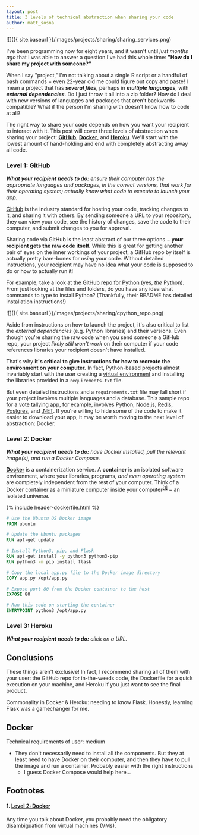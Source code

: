```yaml
---
layout: post
title: 3 levels of technical abstraction when sharing your code
author: matt_sosna
---
```


![]({{ site.baseurl }}/images/projects/sharing/sharing_services.png)

I've been programming now for eight years, and it wasn't until *just months ago* that I was able to answer a question I've had this whole time: **"How do I share my project with someone?"**

When I say "project," I'm not talking about a single R script or a handful of bash commands $-$ even 22-year old me could figure out copy and paste! I mean a project that has _**several files**_, perhaps in _**multiple languages**_, with _**external dependencies**_. Do I just throw it all into a zip folder? How do I deal with new versions of languages and packages that aren't backwards-compatible? What if the person I'm sharing with doesn't know how to code at all?

The right way to share your code depends on how you want your recipient to interact with it. This post will cover three levels of abstraction when sharing your project: [**GitHub**](https://guides.github.com/introduction/flow/), [**Docker**](https://docs.docker.com/get-started/overview/), and [**Heroku**](https://www.heroku.com/what). We'll start with the lowest amount of hand-holding and end with completely abstracting away all code.

### Level 1: GitHub
_**What your recipient needs to do:** ensure their computer has the appropriate languages and packages, in the correct versions, that work for their operating system; actually know what code to execute to launch your app._

[GitHub](https://guides.github.com/activities/hello-world/) is the industry standard for hosting your code, tracking changes to it, and sharing it with others. By sending someone a URL to your repository, they can view your code, see the history of changes, save the code to their computer, and submit changes to you for approval.

Sharing code via GitHub is the least abstract of our three options $-$ **your recipient gets the raw code itself.** While this is great for getting another pair of eyes on the inner workings of your project, a GitHub repo by itself is actually pretty bare-bones for *using* your code. Without detailed instructions, your recipient may have no idea what your code is supposed to do or how to actually run it!

For example, take a look at [the GitHub repo for Python](https://github.com/python/cpython) (yes, *the* Python). From just looking at the files and folders, do you have any idea what commands to type to install Python? (Thankfully, their README has detailed installation instructions!)

![]({{ site.baseurl }}/images/projects/sharing/cpython_repo.png)

Aside from instructions on how to launch the project, it's also critical to list the *external dependencies* (e.g. Python libraries) and their versions. Even though you're sharing the raw code when you send someone a GitHub repo, your project *likely still won't work* on their computer if your code references libraries your recipient doesn't have installed.

That's why **it's critical to give instructions for how to recreate the environment on your computer.** In fact, Python-based projects almost invariably start with the user creating a [virtual environment](https://realpython.com/python-virtual-environments-a-primer/) and installing the libraries provided in a `requirements.txt` file.

But even detailed instructions and a `requirements.txt` file may fall short if your project involves multiple languages and a database. This sample repo for a [vote tallying app](https://github.com/dockersamples/example-voting-app), for example, involves Python, [Node.js](https://nodejs.org/en/about/), [Redis](https://aws.amazon.com/redis/), [Postgres](https://www.postgresql.org/), and [.NET](https://dotnet.microsoft.com/learn/dotnet/what-is-dotnet). If you're willing to hide some of the code to make it easier to download your app, it may be worth moving to the next level of abstraction: Docker.

### Level 2: Docker
_**What your recipient needs to do:** have Docker installed, pull the relevant image(s), and run a Docker Compose._

[**Docker**](https://docs.docker.com/get-started/overview/) is a containerization service. A **container** is an isolated software environment, where your libraries, programs, *and even operating system* are completely independent from the rest of your computer. Think of a Docker container as a miniature computer inside your computer<sup>[[1]](#level-2-docker)</sup> $-$ an isolated universe.




{% include header-dockerfile.html %}
```dockerfile
# Use the Ubuntu OS Docker image
FROM ubuntu

# Update the Ubuntu packages
RUN apt-get update

# Install Python3, pip, and Flask
RUN apt-get install -y python3 python3-pip
RUN python3 -m pip install flask

# Copy the local app.py file to the Docker image directory
COPY app.py /opt/app.py

# Expose port 80 from the Docker container to the host
EXPOSE 80

# Run this code on starting the container
ENTRYPOINT python3 /opt/app.py
```




### Level 3: Heroku
_**What your recipient needs to do:** click on a URL._





## Conclusions
These things aren't exclusive! In fact, I recommend sharing all of them with your user: the GitHub repo for in-the-weeds code, the Dockerfile for a quick execution on your machine, and Heroku if you just want to see the final product.


Commonality in Docker & Heroku: needing to know Flask. Honestly, learning Flask was a gamechanger for me.


## Docker
Technical requirements of user: medium
* They don't necessarily need to install all the components. But they at least need to have Docker on their computer, and then they have to pull the image and run a container. Probably easier with the right instructions
  - I guess Docker Compose would help here...

## Footnotes
#### 1. [Level 2: Docker](#level-2-docker)
Any time you talk about Docker, you probably need the obligatory disambiguation from virtual machines (VMs).
